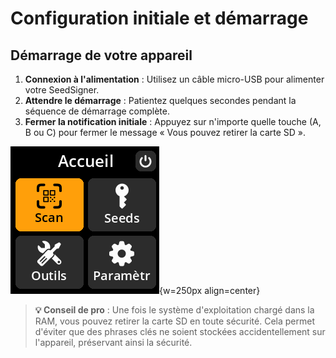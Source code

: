 # Configuration initiale et démarrage

## Démarrage de votre appareil

1. **Connexion à l'alimentation** : Utilisez un câble micro-USB pour alimenter votre SeedSigner.
2. **Attendre le démarrage** : Patientez quelques secondes pendant la séquence de démarrage complète.
3. **Fermer la notification initiale** : Appuyez sur n'importe quelle touche (A, B ou C) pour fermer le message « Vous pouvez retirer la carte SD ».

![Settings selection menu](images/MainMenuView_gs_fr.png){w=250px align=center}

> **💡 Conseil de pro** : Une fois le système d'exploitation chargé dans la RAM, vous pouvez retirer la carte SD en toute sécurité. Cela permet d'éviter que des phrases clés ne soient stockées accidentellement sur l'appareil, préservant ainsi la sécurité.
